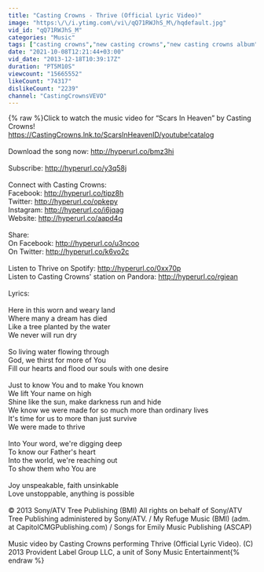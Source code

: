 ```yaml
---
title: "Casting Crowns - Thrive (Official Lyric Video)"
image: "https:\/\/i.ytimg.com\/vi\/qQ71RWJhS_M\/hqdefault.jpg"
vid_id: "qQ71RWJhS_M"
categories: "Music"
tags: ["casting crowns","new casting crowns","new casting crowns album"]
date: "2021-10-08T12:21:44+03:00"
vid_date: "2013-12-18T10:39:17Z"
duration: "PT5M10S"
viewcount: "15665552"
likeCount: "74317"
dislikeCount: "2239"
channel: "CastingCrownsVEVO"
---
```

{% raw %}Click to watch the music video for “Scars In Heaven” by Casting Crowns!<br /><a rel="nofollow" target="blank" href="https://CastingCrowns.lnk.to/ScarsInHeavenID/youtube!catalog">https://CastingCrowns.lnk.to/ScarsInHeavenID/youtube!catalog</a><br /><br />Download the song now: <a rel="nofollow" target="blank" href="http://hyperurl.co/bmz3hi">http://hyperurl.co/bmz3hi</a><br /><br />Subscribe: <a rel="nofollow" target="blank" href="http://hyperurl.co/y3q58j">http://hyperurl.co/y3q58j</a><br /><br />Connect with Casting Crowns:<br />Facebook: <a rel="nofollow" target="blank" href="http://hyperurl.co/tipz8h">http://hyperurl.co/tipz8h</a><br />Twitter: <a rel="nofollow" target="blank" href="http://hyperurl.co/opkepy">http://hyperurl.co/opkepy</a><br />Instagram: <a rel="nofollow" target="blank" href="http://hyperurl.co/i6jqag">http://hyperurl.co/i6jqag</a><br />Website: <a rel="nofollow" target="blank" href="http://hyperurl.co/aapd4q">http://hyperurl.co/aapd4q</a><br /><br />Share:<br />On Facebook: <a rel="nofollow" target="blank" href="http://hyperurl.co/u3ncoo">http://hyperurl.co/u3ncoo</a><br />On Twitter: <a rel="nofollow" target="blank" href="http://hyperurl.co/k6vo2c">http://hyperurl.co/k6vo2c</a><br /><br />Listen to Thrive on Spotify: <a rel="nofollow" target="blank" href="http://hyperurl.co/0xx70p">http://hyperurl.co/0xx70p</a><br />Listen to Casting Crowns' station on Pandora: <a rel="nofollow" target="blank" href="http://hyperurl.co/rgiean">http://hyperurl.co/rgiean</a>   <br /><br />Lyrics:<br /><br />Here in this worn and weary land<br />Where many a dream has died<br />Like a tree planted by the water<br />We never will run dry<br /> <br />So living water flowing through<br />God, we thirst for more of You<br />Fill our hearts and flood our souls with one desire<br /> <br />Just to know You and to make You known<br />We lift Your name on high<br />Shine like the sun, make darkness run and hide<br />We know we were made for so much more than ordinary lives<br />It's time for us to more than just survive<br />We were made to thrive<br /> <br />Into Your word, we're digging deep<br />To know our Father's heart<br />Into the world, we're reaching out<br />To show them who You are<br /> <br />Joy unspeakable, faith unsinkable<br />Love unstoppable, anything is possible<br /> <br />© 2013 Sony/ATV Tree Publishing (BMI) All rights on behalf of Sony/ATV Tree Publishing administered by Sony/ATV. / My Refuge Music (BMI) (adm. at CapitolCMGPublishing.com) / Songs for Emily Music Publishing (ASCAP)<br /><br />Music video by Casting Crowns performing Thrive (Official Lyric Video). (C) 2013 Provident Label Group LLC, a unit of Sony Music Entertainment{% endraw %}
